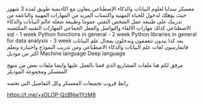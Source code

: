 معسكر سدايا لعلوم البيانات والذكاء الإصطناعي بتعاون مع اكاديمية طويق لمدة 3 شهور حيث يؤهلك لدخول للحياة المهنية واكتساب المزيد من المهارات المهنية 
والناعمه من تدريبك على طبيعة عمل الشخص التقني عموما وطبيعة شغلة عالم البيانات والذكاء الاصطناعي كذلك مهارات الالقاء والتواصل والعمل الجماعي 
المهارات التقنيه المكتسبه 
sql - 1 week
Python functions in general - 2 week 
Python libraries in general for data analysis - 3 week
بعد كذا تبدون تتعمقون وتدخلون بمجال علم البيانات فاتمارسون لغات علم البيانات والذكاء الاصطناعي ومن تدريب النموذج واختباره وتعلم اكثر من موديل
Machine language
Deep language

مرفق لكم هنا ملفات المشاريع الذي قمنا بالعمل عليها وايضا ملفات بعض من منهج المعسكر ومجموعة الموديلز 

رابط قروب تجميعات المعسكر وكل التفاصيل التي تخصه 

https://t.me/+xDLOP-QzBNw1YzM8
